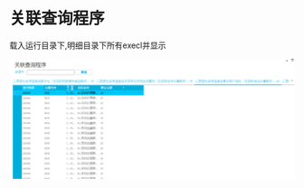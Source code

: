 # 关联查询程序

载入运行目录下,明细目录下所有execl并显示

![image-20211125230849697](README.assets/image-20211125230849697.png)